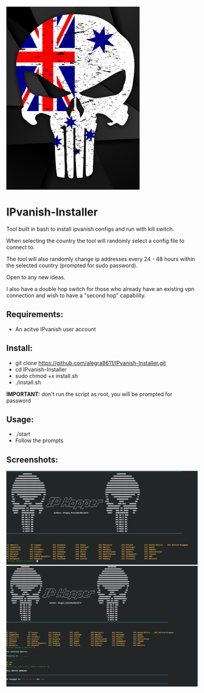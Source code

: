 ![alt text](https://github.com/alegra8611/IPvanish-Installer/blob/main/images/3.png?raw=true)

# IPvanish-Installer
Tool built in bash to install ipvanish configs and run with kill switch.

When selecting the country the tool will randomly select a config file to connect to.

The tool will also randomly change ip addresses every 24 - 48 hours within the selected country (prompted for sudo password).

Open to any new ideas.

I also have a double hop switch for those who already have an existing vpn connection and wish to have a "second hop" capability.

Requirements:
-
- An acitve IPvanish user account

Install:
-
- git clone https://github.com/alegra8611/IPvanish-Installer.git
- cd IPvanish-Installer
- sudo chmod +x install.sh
- ./install.sh 

**IMPORTANT:** don't run the script as root, you will be prompted for password

Usage:
-
- ./start
- Follow the prompts

Screenshots:
-

![alt text](https://github.com/alegra8611/IPvanish-Installer/blob/main/images/1.png?raw=true)
![alt text](https://github.com/alegra8611/IPvanish-Installer/blob/main/images/2.png?raw=true)
